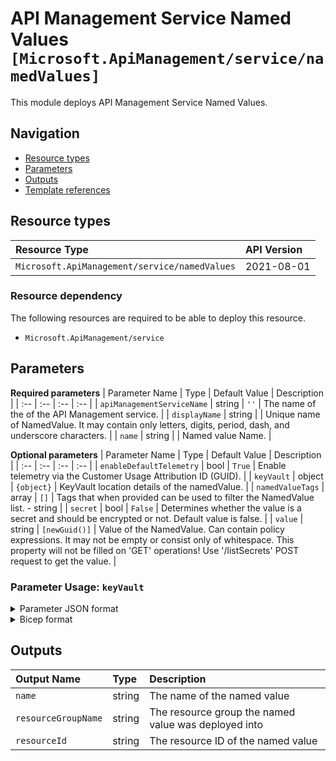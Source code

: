 # API Management Service Named Values `[Microsoft.ApiManagement/service/namedValues]`

This module deploys API Management Service Named Values.

## Navigation

- [Resource types](#Resource-types)
- [Parameters](#Parameters)
- [Outputs](#Outputs)
- [Template references](#Template-references)

## Resource types

| Resource Type | API Version |
| :-- | :-- |
| `Microsoft.ApiManagement/service/namedValues` | 2021-08-01 |

### Resource dependency

The following resources are required to be able to deploy this resource.

- `Microsoft.ApiManagement/service`

## Parameters

**Required parameters**
| Parameter Name | Type | Default Value | Description |
| :-- | :-- | :-- | :-- |
| `apiManagementServiceName` | string | `''` | The name of the of the API Management service. |
| `displayName` | string |  | Unique name of NamedValue. It may contain only letters, digits, period, dash, and underscore characters. |
| `name` | string |  | Named value Name. |

**Optional parameters**
| Parameter Name | Type | Default Value | Description |
| :-- | :-- | :-- | :-- |
| `enableDefaultTelemetry` | bool | `True` | Enable telemetry via the Customer Usage Attribution ID (GUID). |
| `keyVault` | object | `{object}` | KeyVault location details of the namedValue.  |
| `namedValueTags` | array | `[]` | Tags that when provided can be used to filter the NamedValue list. - string |
| `secret` | bool | `False` | Determines whether the value is a secret and should be encrypted or not. Default value is false. |
| `value` | string | `[newGuid()]` | Value of the NamedValue. Can contain policy expressions. It may not be empty or consist only of whitespace. This property will not be filled on 'GET' operations! Use '/listSecrets' POST request to get the value. |


### Parameter Usage: `keyVault`

<details>

<summary>Parameter JSON format</summary>

```json
"keyVault": {
    "value":{
        "secretIdentifier":"Key vault secret identifier for fetching secret.",
        "identityClientId":"SystemAssignedIdentity or UserAssignedIdentity Client ID which will be used to access key vault secret."
    }
}
```

</details>

<details>

<summary>Bicep format</summary>

```bicep
keyVault: {
    secretIdentifier:'Key vault secret identifier for fetching secret.'
    identityClientId:'SystemAssignedIdentity or UserAssignedIdentity Client ID which will be used to access key vault secret.'
}
```

</details>
<p>

## Outputs

| Output Name | Type | Description |
| :-- | :-- | :-- |
| `name` | string | The name of the named value |
| `resourceGroupName` | string | The resource group the named value was deployed into |
| `resourceId` | string | The resource ID of the named value |


